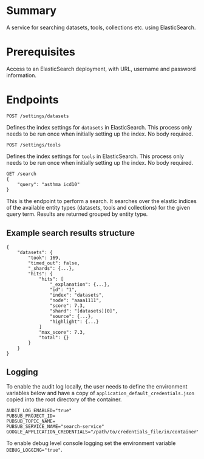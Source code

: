 # Summary

A service for searching datasets, tools, collections etc. using ElasticSearch.

# Prerequisites

Access to an ElasticSearch deployment, with URL, username and password information.

# Endpoints

```
POST /settings/datasets
```
Defines the index settings for `datasets` in ElasticSearch.
This process only needs to be run once when initially setting up the index. 
No body required. 

```
POST /settings/tools
```
Defines the index settings for `tools` in ElasticSearch.
This process only needs to be run once when initially setting up the index. 
No body required.    

```
GET /search
{
    "query": "asthma icd10"
}
```
This is the endpoint to perform a search.
It searches over the elastic indices of the available entity types (datasets, tools and collections) for the given query term.
Results are returned grouped by entity type.

## Example search results structure

```
{
    "datasets": {
        "took": 169,
        "timed_out": false,
        "_shards": {...},
        "hits": {
            "hits": [
                "_explanation": {...},
                "id": "1",
                "index": "datasets",
                "node": "aaaa1111",
                "score": 7.3,
                "shard": "[datasets][0]",
                "source": {...},
                "highlight": {...}
            ]
            "max_score": 7.3,
            "total": {}
        }
    }
}
```

## Logging

To enable the audit log locally, the user needs to define the environment variables below and have a copy of `application_default_credentials.json` copied into the root directory of the container.

```
AUDIT_LOG_ENABLED="true"
PUBSUB_PROJECT_ID=
PUBSUB_TOPIC_NAME=
PUBSUB_SERVICE_NAME="search-service"
GOOGLE_APPLICATION_CREDENTIALS="/path/to/credentials_file/in/container"
```

To enable debug level console logging set the environment variable `DEBUG_LOGGING="true"`.

